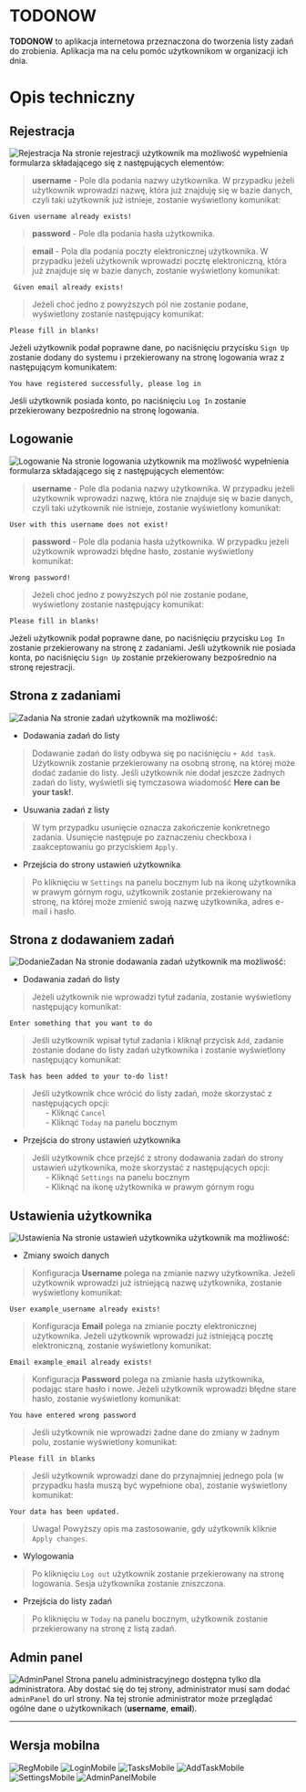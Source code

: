 # TODONOW
**TODONOW** to aplikacja internetowa przeznaczona do tworzenia listy zadań do zrobienia. Aplikacja ma na celu pomóc użytkownikom w organizacji ich dnia.

# Opis techniczny
## Rejestracja
![Rejestracja](/doc/registration.png)
Na stronie rejestracji użytkownik ma możliwość wypełnienia formularza składającego się z następujących elementów:

 > **username** - Pole dla podania nazwy użytkownika. W przypadku jeżeli użytkownik wprowadzi nazwę, która już znajduję się w bazie danych, czyli taki użytkownik już istnieje, zostanie wyświetlony komunikat:
```
Given username already exists!
```
 > **password** - Pole dla podania hasła użytkownika.
 
 > **email** - Pola dla podania poczty elektronicznej użytkownika. W przypadku jeżeli użytkownik wprowadzi pocztę elektroniczną, która już znajduje się w bazie danych, zostanie wyświetlony komunikat:
```
 Given email already exists!
```
 > Jeżeli choć jedno z powyższych pól nie zostanie podane, wyświetlony zostanie następujący komunikat:
```
Please fill in blanks!
```

Jeżeli użytkownik podał poprawne dane, po naciśnięciu przycisku `Sign Up` zostanie dodany do systemu i przekierowany na stronę logowania wraz z następującym komunikatem:
```
You have registered successfully, please log in
```
Jeśli użytkownik posiada konto, po naciśnięciu `Log In` zostanie przekierowany bezpośrednio na stronę logowania.

## Logowanie
![Logowanie](/doc/login.png)
Na stronie logowania użytkownik ma możliwość wypełnienia formularza składającego się z następujących elementów:

> **username** - Pole dla podania nazwy użytkownika. W przypadku jeżeli użytkownik wprowadzi nazwę, która nie znajduje się w bazie danych, czyli taki użytkownik nie istnieje, zostanie wyświetlony komunikat:
```
User with this username does not exist!
```
> **password** - Pole dla podania hasła użytkownika. W przypadku jeżeli użytkownik wprowadzi błędne hasło, zostanie wyświetlony komunikat:
```
Wrong password!
```
> Jeżeli choć jedno z powyższych pól nie zostanie podane, wyświetlony zostanie następujący komunikat:
```
Please fill in blanks!
```
Jeżeli użytkownik podał poprawne dane, po naciśnięciu przycisku `Log In` zostanie przekierowany na stronę z zadaniami.
Jeśli użytkownik nie posiada konta, po naciśnięciu `Sign Up` zostanie przekierowany bezpośrednio na stronę rejestracji.

## Strona z zadaniami
![Zadania](/doc/tasks.png)
Na stronie zadań użytkownik ma możliwość:

- Dodawania zadań do listy

> Dodawanie zadań do listy odbywa się po naciśnięciu `+ Add task`. Użytkownik zostanie przekierowany na osobną stronę, na której może dodać zadanie do listy. Jeśli użytkownik nie dodał jeszcze żadnych zadań do listy, wyświetli się tymczasowa wiadomość **Here can be your task!**.

- Usuwania zadań z listy

> W tym przypadku usunięcie oznacza zakończenie konkretnego zadania. Usunięcie następuje po zaznaczeniu checkboxa i zaakceptowaniu go przyciskiem `Apply`.

- Przejścia do strony ustawień użytkownika

> Po kliknięciu w `Settings` na panelu bocznym lub na ikonę użytkownika w prawym górnym rogu, użytkownik zostanie przekierowany na stronę, na której może zmienić swoją nazwę użytkownika, adres e-mail i hasło.

## Strona z dodawaniem zadań
![DodanieZadan](/doc/add_task.png)
Na stronie dodawania zadań użytkownik ma możliwość:

- Dodawania zadań do listy

> Jeżeli użytkownik nie wprowadzi tytuł zadania, zostanie wyświetlony następujący komunikat:
```
Enter something that you want to do
```
> Jeśli użytkownik wpisał tytuł zadania i kliknął przycisk `Add`, zadanie zostanie dodane do listy zadań użytkownika i zostanie wyświetlony następujący komunikat:
```
Task has been added to your to-do list!
```
> Jeśli użytkownik chce wrócić do listy zadań, może skorzystać z następujących opcji:<br>
&nbsp;&nbsp;&nbsp;&nbsp;&nbsp;&nbsp;- Kliknąć `Cancel`<br>
&nbsp;&nbsp;&nbsp;&nbsp;&nbsp;&nbsp;- Kliknąć `Today` na panelu bocznym<br>

- Przejścia do strony ustawień użytkownika

> Jeśli użytkownik chce przejść z strony dodawania zadań do strony ustawień użytkownika, może skorzystać z następujących opcji:<br>
&nbsp;&nbsp;&nbsp;&nbsp;&nbsp;&nbsp;- Kliknąć `Settings` na panelu bocznym<br>
&nbsp;&nbsp;&nbsp;&nbsp;&nbsp;&nbsp;- Kliknąć na ikonę użytkownika w prawym górnym rogu<br>

## Ustawienia użytkownika
![Ustawienia](/doc/settings.png)
Na stronie ustawień użytkownika użytkownik ma możliwość:

- Zmiany swoich danych

> Konfiguracja **Username** polega na zmianie nazwy użytkownika. Jeżeli użytkownik wprowadzi już istniejącą nazwę użytkownika, zostanie wyświetlony komunikat:
```
User example_username already exists!
```
> Konfiguracja **Email** polega na zmianie poczty elektronicznej użytkownika. Jeżeli użytkownik wprowadzi już istniejącą pocztę elektroniczną, zostanie wyświetlony komunikat:
```
Email example_email already exists!
```
> Konfiguracja **Password** polega na zmianie hasła użytkownika, podając stare hasło i nowe. Jeżeli użytkownik wprowadzi błędne stare hasło, zostanie wyświetlony komunikat:
```
You have entered wrong password
```
> Jeśli użytkownik nie wprowadzi żadne dane do zmiany w żadnym polu, zostanie wyświetlony komunikat:
```
Please fill in blanks
```
> Jeśli użytkownik wprowadzi dane do przynajmniej jednego pola (w przypadku hasła muszą być wypełnione oba), zostanie wyświetlony komunikat:
```
Your data has been updated.
```
> Uwaga! Powyższy opis ma zastosowanie, gdy użytkownik kliknie `Apply changes`.

- Wylogowania

> Po kliknięciu `Log out` użytkownik zostanie przekierowany na stronę logowania. Sesja użytkownika zostanie zniszczona.

- Przejścia do listy zadań

> Po kliknięciu w `Today` na panelu bocznym, użytkownik zostanie przekierowany na stronę z listą zadań.

## Admin panel
![AdminPanel](/doc/admin_panel.png)
Strona panelu administracyjnego dostępna tylko dla administratora. Aby dostać się do tej strony, administrator musi sam dodać `adminPanel` do url strony. Na tej stronie administrator może przeglądać ogólne dane o użytkownikach (**username**, **email**).

---

## Wersja mobilna
![RegMobile](/doc/registration_iphone.png)
![LoginMobile](/doc/login_iphone.png)
![TasksMobile](/doc/tasks_iphone.png)
![AddTaskMobile](/doc/add_task_iphone.png)
![SettingsMobile](/doc/settings_iphone.png)
![AdminPanelMobile](/doc/admin_panel_iphone.png)
